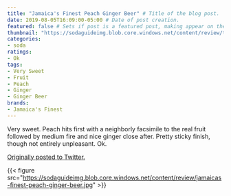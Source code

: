 ```yaml
---
title: "Jamaica's Finest Peach Ginger Beer" # Title of the blog post.
date: 2019-08-05T16:09:00-05:00 # Date of post creation.
featured: false # Sets if post is a featured post, making appear on the home page side bar.
thumbnail: "https://sodaguideimg.blob.core.windows.net/content/review/thumbs/jamaicas-finest-peach-ginger-beer.jpg" # Sets thumbnail image appearing inside card on homepage.
categories:
- soda
ratings:
- Ok
tags:
- Very Sweet
- Fruit
- Peach
- Ginger
- Ginger Beer
brands:
- Jamaica's Finest
---
```


Very sweet. Peach hits first with a neighborly facsimile to the real fruit followed by medium fire and nice ginger close after. Pretty sticky finish, though not entirely unpleasant. Ok.

[Originally posted to Twitter.](https://twitter.com/Cavorter/status/1158485203091726336)

{{< figure src="https://sodaguideimg.blob.core.windows.net/content/review/jamaicas-finest-peach-ginger-beer.jpg" >}}